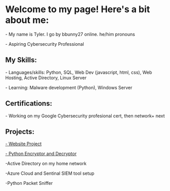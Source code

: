 <h1>Welcome to my page! Here's a bit about me:</h1>
<p>- My name is Tyler. I go by bbunny27 online. he/him pronouns</p>
<p>- Aspiring Cybersecurity Professional</p>
<h2>My Skills:</h2>
<p>- Languages/skills: Python, SQL, Web Dev (javascript, html, css), Web Hosting, Active Directory, Linux Server</p>
<p>- Learning: Malware development (Python), Windows Server</p>
<h2>Certifications:</h2>
<p>- Working on my Google Cybersecurity profesional cert, then network+ next</p>
<H2>Projects:</H2>
<p></p><a href="https://github.com/bbunny27/MyWebsite">- Website Project</a></p>
<p></p><a href="https://github.com/bbunny27/pyencryptdecrypt">- Python Encryptor and Decryptor</a></p>
<p>-Active Directory on my home network</p>
<p>-Azure Cloud and Sentinal SIEM tool setup</p>
<p>-Python Packet Sniffer</p>

